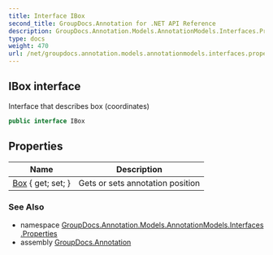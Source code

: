 ```yaml
---
title: Interface IBox
second_title: GroupDocs.Annotation for .NET API Reference
description: GroupDocs.Annotation.Models.AnnotationModels.Interfaces.Properties.IBox interface. Interface that describes box coordinates
type: docs
weight: 470
url: /net/groupdocs.annotation.models.annotationmodels.interfaces.properties/ibox/
---
```

## IBox interface

Interface that describes box (coordinates)

```csharp
public interface IBox
```

## Properties

| Name | Description |
| --- | --- |
| [Box](../../groupdocs.annotation.models.annotationmodels.interfaces.properties/ibox/box/) { get; set; } | Gets or sets annotation position |

### See Also

* namespace [GroupDocs.Annotation.Models.AnnotationModels.Interfaces.Properties](../../groupdocs.annotation.models.annotationmodels.interfaces.properties/)
* assembly [GroupDocs.Annotation](../../)


